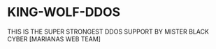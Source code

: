 # KING-WOLF-DDOS
THIS IS THE SUPER STRONGEST DDOS SUPPORT BY MISTER BLACK CYBER [MARIANAS WEB TEAM]
